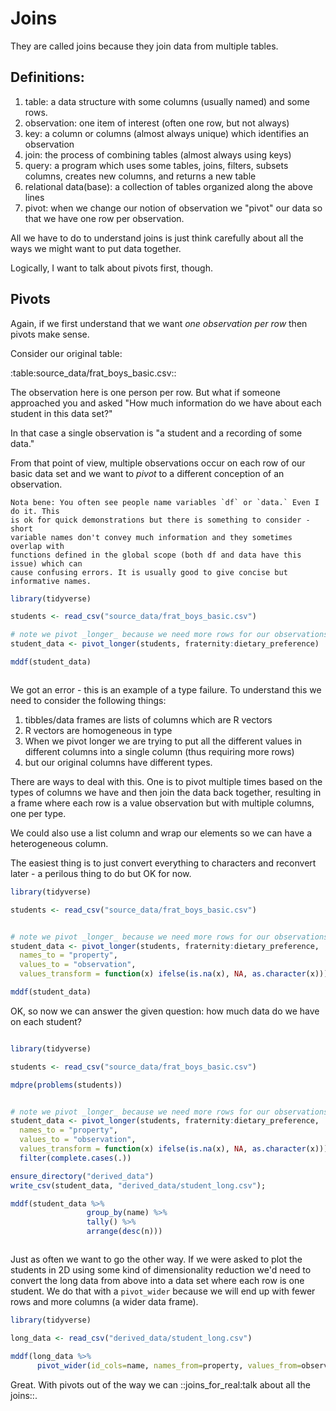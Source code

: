 Joins
=====

They are called joins because they join data from multiple tables.

Definitions:
------------

1. table: a data structure with some columns (usually named) and some rows.
2. observation: one item of interest (often one row, but not always)
3. key: a column or columns (almost always unique) which identifies an observation
4. join: the process of combining tables (almost always using keys)
5. query: a program which uses some tables, joins, filters, subsets columns,
   creates new columns, and returns a new table
6. relational data(base): a collection of tables organized along the above lines
7. pivot: when we change our notion of observation we "pivot" our data so that
   we have one row per observation.

All we have to do to understand joins is just think carefully about all the ways 
we might want to put data together.

Logically, I want to talk about pivots first, though.

Pivots
------

Again, if we first understand that we want _one observation per row_ then pivots
make sense.  

Consider our original table:

:table:source_data/frat_boys_basic.csv::

The observation here is one person per row. But what if someone approached you
and asked "How much information do we have about each student in this data set?"

In that case a single observation is "a student and a recording of some data."

From that point of view, multiple observations occur on each row of our basic data
set and we want to *pivot* to a different conception of an observation.

```sidebar
Nota bene: You often see people name variables `df` or `data.` Even I do it. This
is ok for quick demonstrations but there is something to consider - short
variable names don't convey much information and they sometimes overlap with 
functions defined in the global scope (both df and data have this issue) which can
cause confusing errors. It is usually good to give concise but informative names.
```

```R 
library(tidyverse)

students <- read_csv("source_data/frat_boys_basic.csv")

# note we pivot _longer_ because we need more rows for our observations
student_data <- pivot_longer(students, fraternity:dietary_preference)

mddf(student_data)



```
We got an error - this is an example of a type failure. To understand this we need
to consider the following things:

1. tibbles/data frames are lists of columns which are R vectors
2. R vectors are homogeneous in type
3. When we pivot longer we are trying to put all the different values in 
   different columns into a single column (thus requiring more rows)
4. but our original columns have different types.

There are ways to deal with this. One is to pivot multiple times based on 
the types of columns we have and then join the data back together, resulting in
a frame where each row is a value observation but with multiple columns, one
per type.

We could also  use a list column and wrap our elements so we can have a heterogeneous
column.

The easiest thing is to just convert everything to characters and reconvert later - a perilous
thing to do but OK for now.

```R 
library(tidyverse)

students <- read_csv("source_data/frat_boys_basic.csv")


# note we pivot _longer_ because we need more rows for our observations
student_data <- pivot_longer(students, fraternity:dietary_preference,
  names_to = "property",
  values_to = "observation",
  values_transform = function(x) ifelse(is.na(x), NA, as.character(x)))

mddf(student_data)

```
OK, so now we can answer the given question: how much data do we have on
each student?

```R 

library(tidyverse)

students <- read_csv("source_data/frat_boys_basic.csv")

mdpre(problems(students))


# note we pivot _longer_ because we need more rows for our observations
student_data <- pivot_longer(students, fraternity:dietary_preference,
  names_to = "property",
  values_to = "observation",
  values_transform = function(x) ifelse(is.na(x), NA, as.character(x))) %>%
  filter(complete.cases(.)) 

ensure_directory("derived_data")
write_csv(student_data, "derived_data/student_long.csv");

mddf(student_data %>% 
                 group_by(name) %>%  
                 tally() %>% 
                 arrange(desc(n)))



```
Just as often we want to go the other way. If we were asked to plot the students in 2D using some kind of dimensionality reduction
we'd need to convert the long data from above into a data set where each row is one student. We do that
with a `pivot_wider` because we will end up with fewer rows and more columns (a wider data frame).

```R 
library(tidyverse)

long_data <- read_csv("derived_data/student_long.csv")

mddf(long_data %>% 
      pivot_wider(id_cols=name, names_from=property, values_from=observation))
```
Great. With pivots out of the way we can ::joins_for_real:talk about all the joins::.
